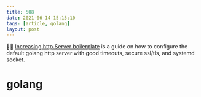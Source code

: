 ```yaml
---
title: 508
date: 2021-06-14 15:15:10
tags: [article, golang]
layout: post
---
```


🏃📄 [Increasing http.Server boilerplate](https://bojanz.github.io/increasing-http-server-boilerplate-go/) is a guide on how to configure the default golang http server with good timeouts, secure ssl/tls, and systemd socket.

# golang
